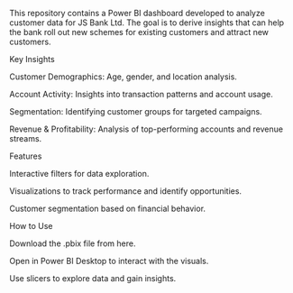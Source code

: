This repository contains a Power BI dashboard developed to analyze customer data for JS Bank Ltd. The goal is to derive insights that can help the bank roll out new schemes for existing customers and attract new customers.

Key Insights

Customer Demographics: Age, gender, and location analysis.

Account Activity: Insights into transaction patterns and account usage.

Segmentation: Identifying customer groups for targeted campaigns.

Revenue & Profitability: Analysis of top-performing accounts and revenue streams.

Features

Interactive filters for data exploration.

Visualizations to track performance and identify opportunities.

Customer segmentation based on financial behavior.

How to Use

Download the .pbix file from here.

Open in Power BI Desktop to interact with the visuals.

Use slicers to explore data and gain insights.
